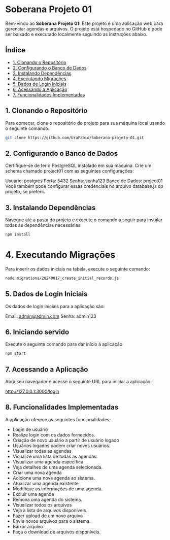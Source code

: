 # Soberana Projeto 01

Bem-vindo ao **Soberana Projeto 01**! Este projeto é uma aplicação web para gerenciar agendas e arquivos. O projeto está hospedado no GitHub e pode ser baixado e executado localmente seguindo as instruções abaixo.

## Índice

- [1. Clonando o Repositório](#1-clonando-o-repositório)
- [2. Configurando o Banco de Dados](#2-configurando-o-banco-de-dados)
- [3. Instalando Dependências](#3-instalando-dependências)
- [4. Executando Migrações](#4-executando-migrações)
- [5. Dados de Login Iniciais](#5-dados-de-login-iniciais)
- [6. Acessando a Aplicação](#6-acessando-a-aplicação)
- [7. Funcionalidades Implementadas](#7-funcionalidades-implementadas)

## 1. Clonando o Repositório

Para começar, clone o repositório do projeto para sua máquina local usando o seguinte comando:

```bash
git clone https://github.com/UraFabio/Soberana-projeto-01.git
```

## 2. Configurando o Banco de Dados

Certifique-se de ter o PostgreSQL instalado em sua máquina. Crie um schema chamado project01 com as seguintes configurações:

Usuário: postgres
Porta: 5432
Senha: senha123
Banco de Dados: project01
Você também pode configurar essas credenciais no arquivo database.js do projeto, se preferir.

## 3. Instalando Dependências

Navegue até a pasta do projeto e execute o comando a seguir para instalar todas as dependências necessárias:

```bash
npm install
```

# 4. Executando Migrações

Para inserir os dados iniciais na tabela, execute o seguinte comando:

```bash
node migrations/20240817_create_initial_records.js
```

## 5. Dados de Login Iniciais

Os dados de login iniciais para a aplicação são:

Email: admin@admin.com
Senha: admin123

## 6. Iniciando servido

Execute o seguinte comando para dar início à aplicação

```bash
npm start
```

## 7. Acessando a Aplicação

Abra seu navegador e acesse o seguinte URL para iniciar a aplicação:

http://127.0.0.1:3000/login

## 8. Funcionalidades Implementadas

A aplicação oferece as seguintes funcionalidades:

- Login de usuário
- Realize login com os dados fornecidos.
- Criação de novo usuário a partir de usuário logado
- Usuários logados podem criar novos usuários.
- Visualizar todas as agendas
- Visualize uma lista de todas as agendas.
- Visualizar uma agenda específica
- Veja detalhes de uma agenda selecionada.
- Criar uma nova agenda
- Adicione uma nova agenda ao sistema.
- Atualizar uma agenda existente
- Modifique as informações de uma agenda.
- Excluir uma agenda
- Remova uma agenda do sistema.
- Visualizar todos os arquivos
- Veja a lista de arquivos disponíveis.
- Fazer upload de um novo arquivo
- Envie novos arquivos para o sistema.
- Baixar arquivo
- Faça o download de arquivos disponíveis.
